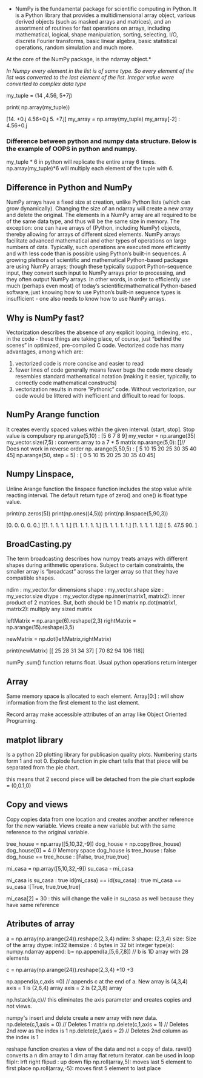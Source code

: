 * NumPy is the fundamental package for scientific computing in Python. It is a Python library that provides a multidimensional array object, various derived objects (such as masked arrays and matrices), and an assortment of routines for fast operations on arrays, including mathematical, logical, shape manipulation, sorting, selecting, I/O, discrete Fourier transforms, basic linear algebra, basic statistical operations, random simulation and much more.

At the core of the NumPy package, is the ndarray object.*

*In Numpy every element in the list is of same type. So every element of the list was converted to the last element of the list. Integer value were converted to complex data type*

my_tuple = (14 ,4.56, 5+7j)

print( np.array(my_tuple))

[14.  +0.j  4.56+0.j  5.  +7.j]
my_array = np.array(my_tuple)
my_array[-2] : 4.56+0.j

### Difference between python and numpy data structure. Below is the example of OOPS in python and numpy. 

my_tuple * 6 in python will replicate the entire array 6 times. 
np.array(my_tuple)*6 will multiply each element of the tuple with 6. 

## Difference in Python and NumPy
NumPy arrays have a fixed size at creation, unlike Python lists (which can grow dynamically). Changing the size of an ndarray will create a new array and delete the original.
The elements in a NumPy array are all required to be of the same data type, and thus will be the same size in memory. The exception: one can have arrays of (Python, including NumPy) objects, thereby allowing for arrays of different sized elements.
NumPy arrays facilitate advanced mathematical and other types of operations on large numbers of data. Typically, such operations are executed more efficiently and with less code than is possible using Python’s built-in sequences.
A growing plethora of scientific and mathematical Python-based packages are using NumPy arrays; though these typically support Python-sequence input, they convert such input to NumPy arrays prior to processing, and they often output NumPy arrays. In other words, in order to efficiently use much (perhaps even most) of today’s scientific/mathematical Python-based software, just knowing how to use Python’s built-in sequence types is insufficient - one also needs to know how to use NumPy arrays.

## Why is NumPy fast?
Vectorization describes the absence of any explicit looping, indexing, etc., in the code - these things are taking place, of course, just “behind the scenes” in optimized, pre-compiled C code. Vectorized code has many advantages, among which are:

1. vectorized code is more concise and easier to read
2. fewer lines of code generally means fewer bugs the code more closely resembles standard mathematical notation (making it easier, typically, to correctly code mathematical constructs)
3. vectorization results in more “Pythonic” code. Without vectorization, our code would be littered with inefficient and difficult to read for loops.

## NumPy Arange function
It creates evently spaced values within the given interval. (start, stop]. Stop value is compulsory 
np.arange(5,10) : [5 6 7 8 9]
my_vector = np.arange(35)
my_vector.size(7,5) : converts array to a 7 * 5 matrix
np.arange(5,0): []// Does not work in reverse order
np. arange(5,50,5) : [ 5 10 15 20 25 30 35 40 45]
np.arange(50, step = 5) : [ 0  5 10 15 20 25 30 35 40 45]

## Numpy Linspace,

Unline Arange function the linspace function includes the stop value while reacting interval. The default return type of zero() and one() is float type value. 

print(np.zeros(5))
print(np.ones((4,5)))
print(np.linspace(5,90,3))

[0. 0. 0. 0. 0.]
[[1. 1. 1. 1. 1.]
 [1. 1. 1. 1. 1.]
 [1. 1. 1. 1. 1.]
 [1. 1. 1. 1. 1.]]
[ 5.  47.5 90. ]

## BroadCasting.py 
The term broadcasting describes how numpy treats arrays with different shapes during arithmetic operations. Subject to certain constraints, the smaller array is “broadcast” across the larger array so that they have compatible shapes. 

ndim :  my_vector.for dimensions
shape : my_vector.shape
size :  my_vector.size
dtype : my_vector.dtype
np.inner(matrix1, matrix2): inner product of 2 matrices. But, both should be 1 D matrix
np.dot(matrix1, matrix2): multiply any sized matrix

leftMatrix = np.arange(6).reshape(2,3)
rightMatrix = np.arange(15).reshape(3,5)

newMatrix = np.dot(leftMatrix,rightMatrix)

print(newMatrix)
[[ 25  28  31  34  37]
 [ 70  82  94 106 118]]

 numPy .sum() function returns float. Usual python operations return interger

 ## Array

 Same memory space is allocated to each element. Array[0:] : will show information from the first element to the last element. 

 Record array make accessible attributes of an array like Object Oriented Programing.

 ## matplot library

Is a python 2D plotting library for publicasion quality plots. Numbering starts form 1 and not 0. Explode function in pie chart tells that that piece will be separated from the pie chart. 

this means that 2 second piece will be detached from the pie chart
explode = (0,0.1,0)

## Copy and views

Copy copies data from one location and creates another another reference for the new variable. Views create a new variable but with the same reference to the original variable. 

tree_house = np.array([5,10,32,-9])
dog_house = np.copy(tree_house)
dog_house[0] = 4
// Memory space
dog_house is tree_house : false
dog_house == tree_house : [False, true,true,true]


mi_casa =  np.array([5,10,32,-9])
su_casa - mi_casa

mi_casa is su_casa : true
id(mi_casa) == id(su_casa) : true
mi_casa == su_casa :[True, true,true,true]

mi_casa[2] = 30 : this will change the valie in su_casa as well because they have same reference

## Atributes of array
a = np.array(np.arange(24)).reshape(2,3,4)
ndim: 3
shape: (2,3,4)
size: Size of the array
dtype: int32
itemsize : 4 bytes in 32 bit integer
type(a): numpy.ndarray
append: b= np.append(a,[5,6,7,8]) // b is 1D array with 28 elements

c = np.array(np.arange(24)).reshape(2,3,4) *10 +3

np.append(a,c,axis =0) //  appends c at the end of a. New array is (4,3,4) 
axis = 1 is (2,6,4) array
axis = 2 is (2,3,8) array

np.hstack(a,c)// this eliminates the axis parameter and creates copies and not views.

numpy's insert and delete create a new array with new data. 
np.delete(c,1,axis = 0) // Deletes 1 matrix
np.delete(c,1,axis = 1) // Deletes 2nd row as the index is 1
np.delete(c,1,axis = 2) // Deletes 2nd column  as the index is 1

reshape function creates a view of the data and not a copy of data.
ravel() converts a n dim array to 1 dim array
flat return iterator. can be used in loop
fliplr: lrft right
flipud : up down flip
np.roll(array,5): moves last 5 element to first place
np.roll(array,-5): moves first 5 element to last place
